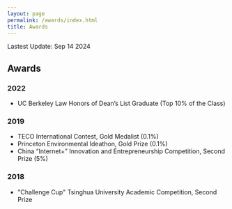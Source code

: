 ```yaml
---
layout: page
permalink: /awards/index.html
title: Awards
---
```


Lastest Update: Sep 14 2024

## Awards

### 2022

- UC Berkeley Law Honors of Dean’s List Graduate (Top 10% of the Class)

### 2019

- TECO International Contest, Gold Medalist (0.1%)
- Princeton Environmental Ideathon, Gold Prize (0.1%)
- China “Internet+” Innovation and Entrepreneurship Competition, Second Prize (5%) 

### 2018

- "Challenge Cup" Tsinghua University Academic Competition, Second Prize 
